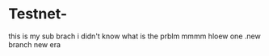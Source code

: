 # Testnet-
this is my sub brach 
i didn't know what is the prblm
mmmm
hloew one .new branch 
new era
